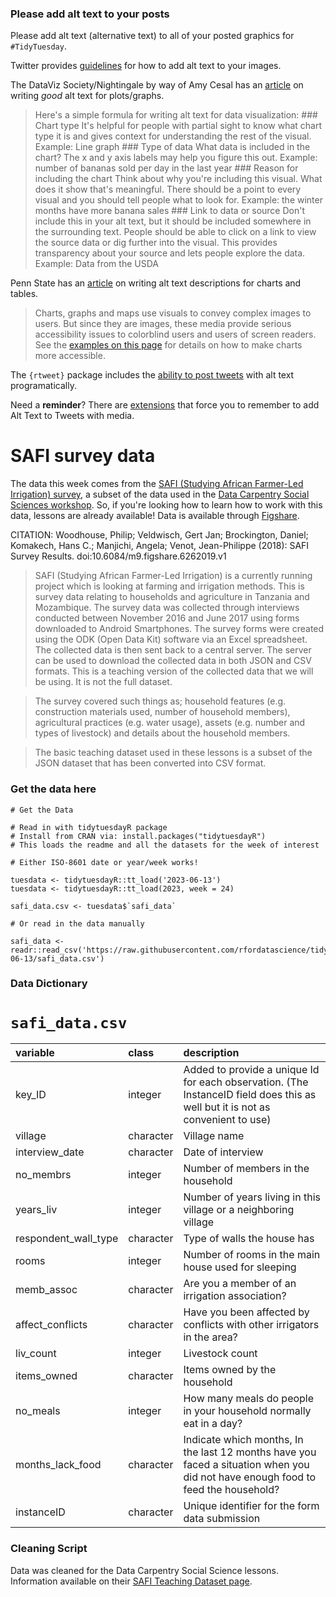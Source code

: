 ### Please add alt text to your posts

Please add alt text (alternative text) to all of your posted graphics
for `#TidyTuesday`.

Twitter provides
[guidelines](https://help.twitter.com/en/using-twitter/picture-descriptions)
for how to add alt text to your images.

The DataViz Society/Nightingale by way of Amy Cesal has an
[article](https://medium.com/nightingale/writing-alt-text-for-data-visualization-2a218ef43f81)
on writing *good* alt text for plots/graphs.

> Here's a simple formula for writing alt text for data visualization:
> \### Chart type It's helpful for people with partial sight to know
> what chart type it is and gives context for understanding the rest of
> the visual. Example: Line graph \### Type of data What data is
> included in the chart? The x and y axis labels may help you figure
> this out. Example: number of bananas sold per day in the last year
> \### Reason for including the chart Think about why you're including
> this visual. What does it show that's meaningful. There should be a
> point to every visual and you should tell people what to look for.
> Example: the winter months have more banana sales \### Link to data or
> source Don't include this in your alt text, but it should be included
> somewhere in the surrounding text. People should be able to click on a
> link to view the source data or dig further into the visual. This
> provides transparency about your source and lets people explore the
> data. Example: Data from the USDA

Penn State has an
[article](https://accessibility.psu.edu/images/charts/) on writing alt
text descriptions for charts and tables.

> Charts, graphs and maps use visuals to convey complex images to users.
> But since they are images, these media provide serious accessibility
> issues to colorblind users and users of screen readers. See the
> [examples on this page](https://accessibility.psu.edu/images/charts/)
> for details on how to make charts more accessible.

The `{rtweet}` package includes the [ability to post
tweets](https://docs.ropensci.org/rtweet/reference/post_tweet.html) with
alt text programatically.

Need a **reminder**? There are
[extensions](https://chrome.google.com/webstore/detail/twitter-required-alt-text/fpjlpckbikddocimpfcgaldjghimjiik/related)
that force you to remember to add Alt Text to Tweets with media.

# SAFI survey data

The data this week comes from the [SAFI (Studying African Farmer-Led Irrigation) survey](https://datacarpentry.org/socialsci-workshop/data/), a subset of the data used in the [Data Carpentry Social Sciences workshop](https://datacarpentry.org/socialsci-workshop/). So, if you're looking how to learn how to work with this data, lessons are already available! Data is available through [Figshare](https://figshare.com/articles/dataset/SAFI_Survey_Results/6262019). 

CITATION: Woodhouse, Philip; Veldwisch, Gert Jan; Brockington, Daniel; Komakech, Hans C.; Manjichi, Angela; Venot, Jean-Philippe (2018): SAFI Survey Results. doi:10.6084/m9.figshare.6262019.v1

> SAFI (Studying African Farmer-Led Irrigation) is a currently running project which is looking at farming and irrigation methods. This is survey data relating to households and agriculture in Tanzania and Mozambique. The survey data was collected through interviews conducted between November 2016 and June 2017 using forms downloaded to Android Smartphones. The survey forms were created using the ODK (Open Data Kit) software via an Excel spreadsheet. The collected data is then sent back to a central server. The server can be used to download the collected data in both JSON and CSV formats. This is a teaching version of the collected data that we will be using. It is not the full dataset.

> The survey covered such things as; household features (e.g. construction materials used, number of household members), agricultural practices (e.g. water usage), assets (e.g. number and types of livestock) and details about the household members.

> The basic teaching dataset used in these lessons is a subset of the JSON dataset that has been converted into CSV format.



### Get the data here

```{r}
# Get the Data

# Read in with tidytuesdayR package 
# Install from CRAN via: install.packages("tidytuesdayR")
# This loads the readme and all the datasets for the week of interest

# Either ISO-8601 date or year/week works!

tuesdata <- tidytuesdayR::tt_load('2023-06-13')
tuesdata <- tidytuesdayR::tt_load(2023, week = 24)

safi_data.csv <- tuesdata$`safi_data`

# Or read in the data manually

safi_data <- readr::read_csv('https://raw.githubusercontent.com/rfordatascience/tidytuesday/main/data/2023/2023-06-13/safi_data.csv')
```

### Data Dictionary

# `safi_data.csv`

|variable             |class     |description          |
|:--------------------|:---------|:--------------------|
|key_ID               |integer   | Added to provide a unique Id for each observation. (The InstanceID field does this as well but it is not as convenient to use)  |
|village              |character | Village name             |
|interview_date       |character | Date of interview    |
|no_membrs            |integer   | Number of members in the household |
|years_liv            |integer   | Number of years living in this village or a neighboring village    |
|respondent_wall_type |character | Type of walls the house has |
|rooms                |integer   | Number of rooms in the main house used for sleeping          |
|memb_assoc           |character | Are you a member of an irrigation association? |
|affect_conflicts     |character | Have you been affected by conflicts with other irrigators in the area? |
|liv_count            |integer   | Livestock count          |
|items_owned          |character | Items owned by the household        |
|no_meals             |integer   | How many meals do people in your household normally eat in a day?            |
|months_lack_food     |character | 	Indicate which months, In the last 12 months have you faced a situation when you did not have enough food to feed the household?   |
|instanceID           |character | 	Unique identifier for the form data submission |


### Cleaning Script

Data was cleaned for the Data Carpentry Social Science lessons. Information available on their [SAFI Teaching Dataset page](https://datacarpentry.org/socialsci-workshop/data/). 
